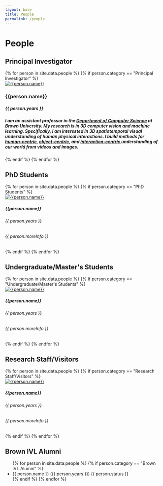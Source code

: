 ```yaml
---
layout: base
title: People
permalink: /people
---
```


# People

## Principal Investigator

<div class="people-category">
    {% for person in site.data.people %}
        {% if person.category == "Principal Investigator" %}
        <div class="row pi-about">
            <div class="col-sm pi-image"> 
                <a href="{{person.link}}" target="_blank">
                    <img class="img-fluid" src="assets/{{ person.imgPath }}" alt="{{person.name}}">
                </a>
            </div>
            <div class="col-sm pi-body">
                <h3>{{person.name}}</h3>
                <h5>{{ person.years }} </h5>
                <h5 class="bio"> 
                    I am an assistant professor in the <a href="https://cs.brown.edu/">Department of Computer Science</a> at Brown University. My research is in <b>3D computer vision and machine learning</b>. Specifically, I am interested in 3D spatiotemporal visual understanding of human physical interactions. I build methods for <a href="https://vcai.mpi-inf.mpg.de/projects/VNect/"> human-centric</a>, <a href="https://geometry.stanford.edu/projects/NOCS_CVPR2019/"> object-centric</a>, and <a href="https://storage.googleapis.com/pirk.io/index.html"> interaction-centric </a> understanding of our world from videos and images.
                </h5>
            </div>
        </div>
        {% endif %}
    {% endfor %}
</div>

## PhD Students

<div class="row people-category">
    {% for person in site.data.people %}
        {% if person.category == "PhD Students" %}
        <div class="person-item">
            <a href="{{person.link}}" target="_blank">
                <img class="card-img-top img-fluid" src="assets/{{ person.imgPath }}" alt="{{person.name}}">
            </a>
            <div class="card-body">
                <h5 class="card-title">{{person.name}}</h5>
                <div class="card-text"> 
                    <h6>{{ person.years }} </h6>
                    <h6>{{ person.moreInfo }} </h6>
                </div>
            </div>
        </div>
        {% endif %}
    {% endfor %}
</div>

## Undergraduate/Master's Students

<div class="row people-category">
    {% for person in site.data.people %}
        {% if person.category == "Undergraduate/Master's Students" %}
        <div class="person-item">
            <a href="{{person.link}}" target="_blank">
                <img class="card-img-top img-fluid" src="assets/{{ person.imgPath }}" alt="{{person.name}}">
            </a>
            <div class="card-body">
                <h5 class="card-title">{{person.name}}</h5>
                <div class="card-text"> 
                    <h6>{{ person.years }} </h6>
                    <h6>{{ person.moreInfo }} </h6>
                </div>
            </div>
        </div>
        {% endif %}
    {% endfor %}
</div>

## Research Staff/Visitors

<div class="row people-category">
    {% for person in site.data.people %}
        {% if person.category == "Research Staff/Visitors" %}
        <div class="person-item">
            <a href="{{person.link}}" target="_blank">
                <img class="card-img-top img-fluid" src="assets/{{ person.imgPath }}" alt="{{person.name}}">
            </a>
            <div class="card-body">
                <h5 class="card-title">{{person.name}}</h5>
                <div class="card-text"> 
                    <h6>{{ person.years }} </h6>
                    <h6>{{ person.moreInfo }} </h6>
                </div>
            </div>
        </div>
        {% endif %}
    {% endfor %}
</div>

## Brown IVL Alumni

<ul>
    {% for person in site.data.people %} 
        {% if person.category == "Brown IVL Alumni" %}
        <li>
            {{ person.name }}
            ({{ person.years }}) 
            {{ person.status }}
        </li>
        {% endif %}
    {% endfor %}
</ul>

<!-- TODO: style items -->
